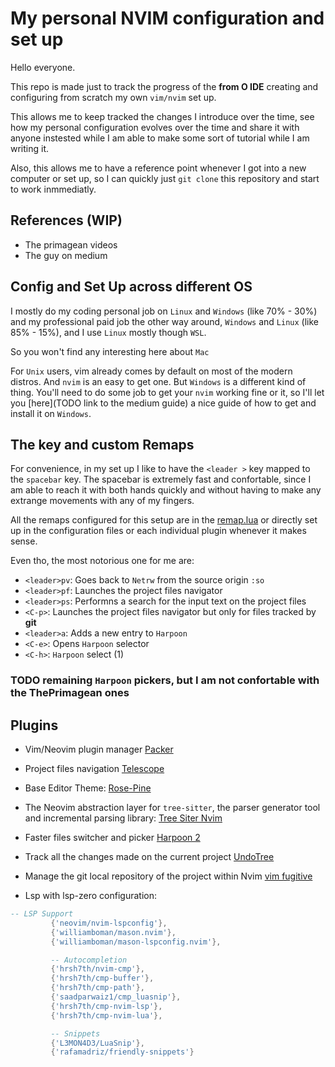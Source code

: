 # My personal NVIM configuration and set up

Hello everyone.

This repo is made just to track the progress of the **from O IDE** creating and configuring from scratch
my own `vim/nvim` set up.

This allows me to keep tracked the changes I introduce over the time, see how my personal configuration evolves over the time and share it with anyone instested while I am able to make some sort of tutorial while I am writing it.

Also, this allows me to have a reference point whenever I got into a new computer or set up, so I can quickly just `git clone` this repository and start to work inmmediatly.

## References (WIP)

- The primagean videos
- The guy on medium

## Config and Set Up across different OS

I mostly do my coding personal job on `Linux` and `Windows` (like 70% - 30%) and my professional paid job the other way around, `Windows` and `Linux` (like 85% - 15%), and I use `Linux` mostly though `WSL`.

So you won't find any interesting here about `Mac`

For `Unix` users, vim already comes by default on most of the modern distros. And `nvim` is an easy to get one.
But `Windows` is a different kind of thing. You'll need to do some job to get your `nvim` working fine or it, so I'll let you [here](TODO link to the medium guide) a nice guide of how to get and install it on `Windows`.

## The **<leader>** key and custom Remaps 

For convenience, in my set up I like to have the `<leader >` key mapped to the `spacebar` key.
The spacebar is extremely fast and confortable, since I am able to reach it with both hands quickly and without having to make any extrange movements with any of my fingers.

All the remaps configured for this setup are in the [remap.lua](./lua/therustifyer/remap.lua)
or directly set up in the configuration files or each individual plugin whenever it makes sense.

Even tho, the most notorious one for me are:

- `<leader>pv`: Goes back to `Netrw` from the source origin `:so`
- `<leader>pf`: Launches the project files navigator  
- `<leader>ps`: Performns a search for the input text on the project files 
- `<C-p>`: Launches the project files navigator but only for files tracked by **git**
- `<leader>a`: Adds a new entry to `Harpoon`
- `<C-e>`: Opens `Harpoon` selector
- `<C-h>`: `Harpoon` select (1)
### TODO remaining `Harpoon` pickers, but I am not confortable with the ThePrimagean ones

## Plugins 

- Vim/Neovim plugin manager [Packer](https://github.com/wbthomason/packer.nvim)
- Project files navigation [Telescope](https://github.com/nvim-telescope/telescope.nvim)
- Base Editor Theme: [Rose-Pine](https://github.com/rose-pine/neovim)
- The Neovim abstraction layer for `tree-sitter`, the parser generator tool and incremental parsing library: [Tree Siter Nvim](https://github.com/nvim-treesitter/nvim-treesitter)
- Faster files switcher and picker [Harpoon 2](https://github.com/ThePrimeagen/harpoon/tree/harpoon2)
- Track all the changes made on the current project [UndoTree](https://github.com/mbbill/undotree)
- Manage the git local repository of the project within Nvim [vim fugitive](https://github.com/tpope/vim-fugitive)

 - Lsp with lsp-zero configuration:

 ```lua
 -- LSP Support
		  {'neovim/nvim-lspconfig'},
		  {'williamboman/mason.nvim'},
		  {'williamboman/mason-lspconfig.nvim'},

		  -- Autocompletion
		  {'hrsh7th/nvim-cmp'},
		  {'hrsh7th/cmp-buffer'},
		  {'hrsh7th/cmp-path'},
		  {'saadparwaiz1/cmp_luasnip'},
		  {'hrsh7th/cmp-nvim-lsp'},
		  {'hrsh7th/cmp-nvim-lua'},

		  -- Snippets
		  {'L3MON4D3/LuaSnip'},
		  {'rafamadriz/friendly-snippets'}
 ```


